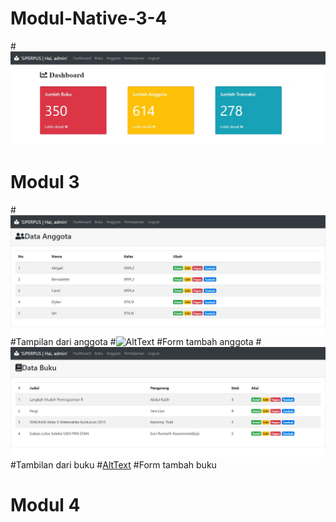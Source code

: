 # Modul-Native-3-4
#![AltText](https://github.com/natasyaadelia/Modul-Native-3-4/blob/master/awal.JPG)
# Modul 3
#![AltText](https://github.com/natasyaadelia/Modul-Native-3-4/blob/master/anggota.JPG)
#Tampilan dari anggota
#![AltText]()
#Form tambah anggota
#![AltText](https://github.com/natasyaadelia/Modul-Native-3-4/blob/master/buku.JPG)
#Tambilan dari buku
#[AltText]()
#Form tambah buku
# Modul 4
